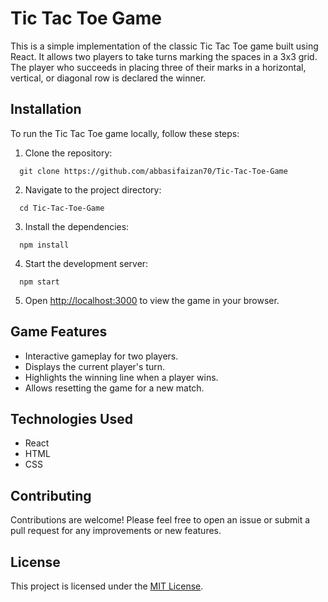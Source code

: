 # Tic Tac Toe Game

This is a simple implementation of the classic Tic Tac Toe game built using React. It allows two players to take turns marking the spaces in a 3x3 grid. The player who succeeds in placing three of their marks in a horizontal, vertical, or diagonal row is declared the winner.


## Installation

To run the Tic Tac Toe game locally, follow these steps:

1. Clone the repository:

```
  git clone https://github.com/abbasifaizan70/Tic-Tac-Toe-Game
```

2. Navigate to the project directory:

```
  cd Tic-Tac-Toe-Game
```

3. Install the dependencies:

```
  npm install
```

4. Start the development server:

```
  npm start
```


5. Open [http://localhost:3000](http://localhost:3000) to view the game in your browser.

## Game Features

- Interactive gameplay for two players.
- Displays the current player's turn.
- Highlights the winning line when a player wins.
- Allows resetting the game for a new match.

## Technologies Used

- React
- HTML
- CSS

## Contributing

Contributions are welcome! Please feel free to open an issue or submit a pull request for any improvements or new features.

## License

This project is licensed under the [MIT License](https://opensource.org/licenses/MIT).

